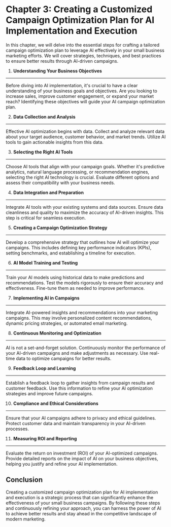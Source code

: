 Chapter 3: Creating a Customized Campaign Optimization Plan for AI Implementation and Execution
===============================================================================================

In this chapter, we will delve into the essential steps for crafting a tailored campaign optimization plan to leverage AI effectively in your small business marketing efforts. We will cover strategies, techniques, and best practices to ensure better results through AI-driven campaigns.

1. **Understanding Your Business Objectives**
---------------------------------------------

Before diving into AI implementation, it's crucial to have a clear understanding of your business goals and objectives. Are you looking to increase sales, improve customer engagement, or expand your market reach? Identifying these objectives will guide your AI campaign optimization plan.

2. **Data Collection and Analysis**
-----------------------------------

Effective AI optimization begins with data. Collect and analyze relevant data about your target audience, customer behavior, and market trends. Utilize AI tools to gain actionable insights from this data.

3. **Selecting the Right AI Tools**
-----------------------------------

Choose AI tools that align with your campaign goals. Whether it's predictive analytics, natural language processing, or recommendation engines, selecting the right AI technology is crucial. Evaluate different options and assess their compatibility with your business needs.

4. **Data Integration and Preparation**
---------------------------------------

Integrate AI tools with your existing systems and data sources. Ensure data cleanliness and quality to maximize the accuracy of AI-driven insights. This step is critical for seamless execution.

5. **Creating a Campaign Optimization Strategy**
------------------------------------------------

Develop a comprehensive strategy that outlines how AI will optimize your campaigns. This includes defining key performance indicators (KPIs), setting benchmarks, and establishing a timeline for execution.

6. **AI Model Training and Testing**
------------------------------------

Train your AI models using historical data to make predictions and recommendations. Test the models rigorously to ensure their accuracy and effectiveness. Fine-tune them as needed to improve performance.

7. **Implementing AI in Campaigns**
-----------------------------------

Integrate AI-powered insights and recommendations into your marketing campaigns. This may involve personalized content recommendations, dynamic pricing strategies, or automated email marketing.

8. **Continuous Monitoring and Optimization**
---------------------------------------------

AI is not a set-and-forget solution. Continuously monitor the performance of your AI-driven campaigns and make adjustments as necessary. Use real-time data to optimize campaigns for better results.

9. **Feedback Loop and Learning**
---------------------------------

Establish a feedback loop to gather insights from campaign results and customer feedback. Use this information to refine your AI optimization strategies and improve future campaigns.

10. **Compliance and Ethical Considerations**
---------------------------------------------

Ensure that your AI campaigns adhere to privacy and ethical guidelines. Protect customer data and maintain transparency in your AI-driven processes.

11. **Measuring ROI and Reporting**
-----------------------------------

Evaluate the return on investment (ROI) of your AI-optimized campaigns. Provide detailed reports on the impact of AI on your business objectives, helping you justify and refine your AI implementation.

Conclusion
----------

Creating a customized campaign optimization plan for AI implementation and execution is a strategic process that can significantly enhance the effectiveness of your small business campaigns. By following these steps and continuously refining your approach, you can harness the power of AI to achieve better results and stay ahead in the competitive landscape of modern marketing.
